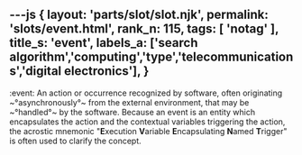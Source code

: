 ---js
{
  layout: 'parts/slot/slot.njk',
  permalink: 'slots/event.html',
  rank_n: 115,
  tags: [ 'notag' ],
  title_s: 'event',
  labels_a: ['search algorithm','computing','type','telecommunications','digital electronics'],
}
---
:event:
An action or occurrence recognized by software, often originating ~°asynchronously°~ from the external environment, that may be ~°handled°~ by the software. Because an event is an entity which encapsulates the action and the contextual variables triggering the action, the acrostic mnemonic "<b>E</b>xecution <b>V</b>ariable <b>E</b>ncapsulating <b>N</b>amed <b>T</b>rigger" is often used to clarify the concept.
